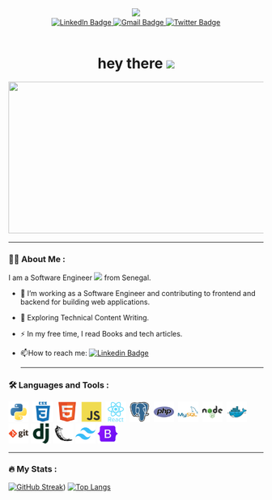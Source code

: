<!--
**Issakha5/Issakha5** is a ✨ SOFTWARE ENGINEER ✨ repository because its `README.md` (this file) appears on your GitHub profile.
## Hi there 👋 I'm ISSAKHA


Here are some ideas to get you started:

- 🔭 I’m currently working on DJANGO AND ODOO ...
- 🌱 I’m currently learning DEVOPS ...
- 👯 I’m looking to collaborate on ...
- 🤔 I’m looking for help with ...
- 💬 Ask me about ...
- 📫 How to reach me: ...
- 😄 Pronouns: ...
- ⚡ Fun fact: ...
-->

<div id="header" align="center">
  <img src="https://media0.giphy.com/media/WD01fV9KSg4Vw3DYWc/200w.gif?cid=6c09b95277cnu1ciuixjctfzyief05363658ukme6s6vo5d8&ep=v1_gifs_search&rid=200w.gif&ct=g"/>
    <div id="badges">
      <a href="https://www.linkedin.com/in/alpha-issakha-diallo/">
        <img src="https://img.shields.io/badge/LinkedIn-blue?style=for-the-badge&logo=linkedin&logoColor=white" alt="LinkedIn Badge"/>
      </a>
      <a href="mailto:issakha.dev@gmail.com">
        <img src="https://img.shields.io/badge/Gmail-red?style=for-the-badge&logo=Gmail&logoColor=white" alt="Gmail Badge"/>
      </a>
      <a href="https://x.com/djo_vision">
        <img src="https://img.shields.io/badge/Twitter-blue?style=for-the-badge&logo=twitter&logoColor=white" alt="Twitter Badge"/>
      </a>
    </div>
      <img src="https://komarev.com/ghpvc/?username=Issakha5&style=flat-square&color=blue" alt=""/>
  <h1>
    hey there
   <img  src="https://media3.giphy.com/media/v1.Y2lkPTc5MGI3NjExNHV3b2dxNXVzbjZ2dHB2cmNxbnEzbW0yb2cyem5qYTZyZGwyOXZrbyZlcD12MV9pbnRlcm5hbF9naWZfYnlfaWQmY3Q9cw/TKFLxDZE4TqNP7iJsT/giphy.gif" width="100px"/>
    </h1>
</div>


<div align="center">
  <img src="https://media0.giphy.com/media/v1.Y2lkPTc5MGI3NjExcXppNmNpbnBubTZsY3Qyb2hpcnVvbDlsbHhoN3FmY3RpbzZrOTRzbSZlcD12MV9pbnRlcm5hbF9naWZfYnlfaWQmY3Q9Zw/93UOscPyDH8cdRfSaT/giphy.gif" width="600" height="300"/>
</div>

---

### :man_technologist: About Me :

I am a Software Engineer <img src="https://media.giphy.com/media/WUlplcMpOCEmTGBtBW/giphy.gif" width="30"> from Senegal.
  
- :telescope: I’m working as a Software Engineer and contributing to frontend and backend for building web applications.

- :seedling: Exploring Technical Content Writing.

- :zap: In my free time, I read Books and tech articles.

- :mailbox:How to reach me: [![Linkedin Badge](https://img.shields.io/badge/-kakbar-blue?style=flat&logo=Linkedin&logoColor=white)](https://www.linkedin.com/in/alpha-issakha-diallo/)
  
  ---

### :hammer_and_wrench: Languages and Tools :
<div>
  <img src="https://github.com/devicons/devicon/blob/master/icons/python/python-original.svg" title="Python" alt="Python" width="40" height="40"/>&nbsp;
  <img src="https://github.com/devicons/devicon/blob/master/icons/css3/css3-plain-wordmark.svg"  title="CSS3" alt="CSS" width="40" height="40"/>&nbsp;
  <img src="https://github.com/devicons/devicon/blob/master/icons/html5/html5-original.svg" title="HTML5" alt="HTML" width="40" height="40"/>&nbsp;
  <img src="https://github.com/devicons/devicon/blob/master/icons/javascript/javascript-original.svg" title="JavaScript" alt="JavaScript" width="40" height="40"/>&nbsp;
  <img src="https://github.com/devicons/devicon/blob/master/icons/react/react-original-wordmark.svg" title="React" alt="React" width="40" height="40"/>&nbsp;
  <img src="https://github.com/devicons/devicon/blob/master/icons/postgresql/postgresql-original.svg" title="Postgres" alt="Postgres" width="40" height="40"/>&nbsp;
  <img src="https://github.com/devicons/devicon/blob/master/icons/php/php-original.svg" title="PHP"  alt="PHP" width="40" height="40"/>&nbsp;
  <img src="https://github.com/devicons/devicon/blob/master/icons/mysql/mysql-original-wordmark.svg" title="MySQL"  alt="MySQL" width="40" height="40"/>&nbsp;
  <img src="https://github.com/devicons/devicon/blob/master/icons/nodejs/nodejs-original-wordmark.svg" title="NodeJS" alt="NodeJS" width="40" height="40"/>&nbsp;
  <img src="https://github.com/devicons/devicon/blob/master/icons/docker/docker-original.svg" title="Docker" alt="Docker" width="40" height="40"/>&nbsp;
  <img src="https://github.com/devicons/devicon/blob/master/icons/git/git-original-wordmark.svg" title="Git" **alt="Git" width="40" height="40"/>
  <img src="https://github.com/devicons/devicon/blob/master/icons/django/django-plain.svg" title="django" **alt="django" width="40" height="40"/>
  <img src="https://github.com/devicons/devicon/blob/master/icons/flask/flask-original.svg" title="Flask" **alt="Flask" width="40" height="40"/>
  <img src="https://github.com/devicons/devicon/blob/master/icons/tailwindcss/tailwindcss-original.svg" title="Flask" **alt="Flask" width="40" height="40"/>
  <img src="https://github.com/devicons/devicon/blob/master/icons/bootstrap/bootstrap-original.svg" title="Flask" **alt="Flask" width="40" height="40"/>
</div>

---

### :fire: My Stats :

<div>

[![GitHub Streak](https://github-readme-streak-stats.herokuapp.com/?user=Issakha5&theme=dark&background=000000)](https://git.io/streak-stats))
[![Top Langs](https://github-readme-stats.vercel.app/api/top-langs/?username=Issakha5&layout=compact&theme=vision-friendly-dark)](https://github.com/anuraghazra/github-readme-stats)

</div>
